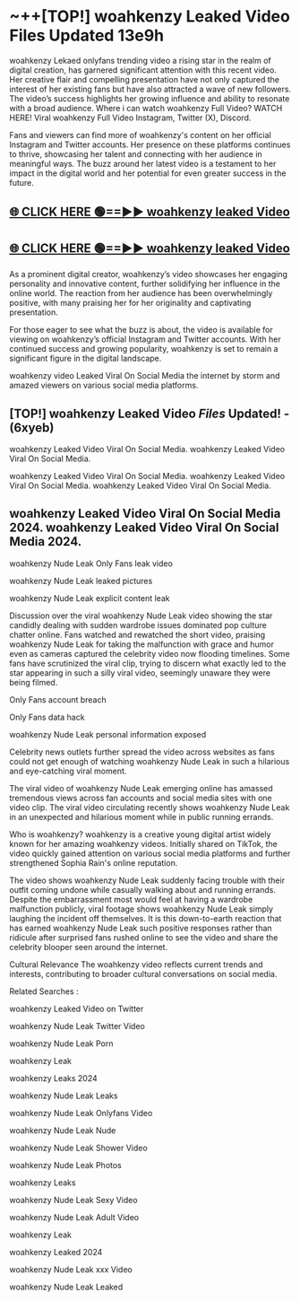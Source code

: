 # ~++[TOP!] woahkenzy Leaked Video Files Updated 13e9h

 woahkenzy Lekaed onlyfans trending video a rising star in the realm of digital creation, has garnered significant attention with this recent video. Her creative flair and compelling presentation have not only captured the interest of her existing fans but have also attracted a wave of new followers. The video’s success highlights her growing influence and ability to resonate with a broad audience.
Where i can watch  woahkenzy Full Video? WATCH HERE! Viral  woahkenzy Full Video Instagram, Twitter (X), Discord.


Fans and viewers can find more of  woahkenzy's content on her official Instagram and Twitter accounts. Her presence on these platforms continues to thrive, showcasing her talent and connecting with her audience in meaningful ways. The buzz around her latest video is a testament to her impact in the digital world and her potential for even greater success in the future.


## [🌐 CLICK HERE 🟢==►►  woahkenzy leaked Video ](https://onlyclips.site?title=woahkenzy&ref=git)

## [🌐 CLICK HERE 🟢==►►  woahkenzy leaked Video ](https://onlyclips.site?title=woahkenzy&ref=git)


As a prominent digital creator,  woahkenzy’s video showcases her engaging personality and innovative content, further solidifying her influence in the online world. The reaction from her audience has been overwhelmingly positive, with many praising her for her originality and captivating presentation.

For those eager to see what the buzz is about, the video is available for viewing on  woahkenzy’s official Instagram and Twitter accounts. With her continued success and growing popularity,  woahkenzy is set to remain a significant figure in the digital landscape.


  woahkenzy video Leaked Viral On Social Media the internet by storm and amazed viewers on various social media platforms.


## [TOP!]  woahkenzy Leaked Video *Files* Updated! - (6xyeb) 

 woahkenzy Leaked Video Viral On Social Media. woahkenzy Leaked Video Viral On Social Media.

 woahkenzy Leaked Video Viral On Social Media. woahkenzy Leaked Video Viral On Social Media. woahkenzy Leaked Video Viral On Social Media.


##  woahkenzy Leaked Video Viral On Social Media 2024. woahkenzy Leaked Video Viral On Social Media 2024.
 woahkenzy Nude Leak Only Fans leak video

 woahkenzy Nude Leak leaked pictures

 woahkenzy Nude Leak explicit content leak

Discussion over the viral  woahkenzy Nude Leak video showing the star candidly dealing with sudden wardrobe issues dominated pop culture chatter online. Fans watched and rewatched the short video, praising  woahkenzy Nude Leak for taking the malfunction with grace and humor even as cameras captured the celebrity video now flooding timelines. Some fans have scrutinized the viral clip, trying to discern what exactly led to the star appearing in such a silly viral video, seemingly unaware they were being filmed.


Only Fans account breach

Only Fans data hack

 woahkenzy Nude Leak personal information exposed

Celebrity news outlets further spread the video across websites as fans could not get enough of watching  woahkenzy Nude Leak in such a hilarious and eye-catching viral moment.


The viral video of  woahkenzy Nude Leak emerging online has amassed tremendous views across fan accounts and social media sites with one video clip. The viral video circulating recently shows  woahkenzy Nude Leak in an unexpected and hilarious moment while in public running errands.


Who is  woahkenzy?  woahkenzy is a creative young digital artist widely known for her amazing  woahkenzy videos. Initially shared on TikTok, the video quickly gained attention on various social media platforms and further strengthened Sophia Rain's online reputation.

The video shows  woahkenzy Nude Leak suddenly facing trouble with their outfit coming undone while casually walking about and running errands. Despite the embarrassment most would feel at having a wardrobe malfunction publicly, viral footage shows  woahkenzy Nude Leak simply laughing the incident off themselves. It is this down-to-earth reaction that has earned  woahkenzy Nude Leak such positive responses rather than ridicule after surprised fans rushed online to see the video and share the celebrity blooper seen around the internet.

Cultural Relevance The  woahkenzy video reflects current trends and interests, contributing to broader cultural conversations on social media.

Related Searches :

 woahkenzy Leaked Video on Twitter

 woahkenzy Nude Leak Twitter Video

 woahkenzy Nude Leak Porn

 woahkenzy Leak 

 woahkenzy Leaks 2024

 woahkenzy Nude Leak Leaks

 woahkenzy Nude Leak Onlyfans Video

 woahkenzy Nude Leak Nude

 woahkenzy Nude Leak Shower Video

 woahkenzy Nude Leak Photos

 woahkenzy Leaks

 woahkenzy Nude Leak Sexy Video

 woahkenzy Nude Leak Adult Video

 woahkenzy Leak

 woahkenzy Leaked 2024

 woahkenzy Nude Leak xxx Video

 woahkenzy Nude Leak Leaked